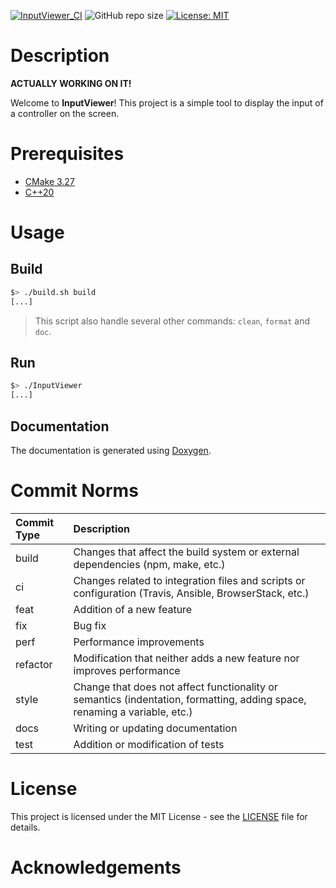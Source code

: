 [![InputViewer_CI](https://github.com/bobis33/InputViewer/actions/workflows/check_compilation.yml/badge.svg)](https://github.com/bobis33/InputViewer/actions/workflows/check_compilation.yml)
![GitHub repo size](https://img.shields.io/github/repo-size/bobis33/InputViewer)
[![License: MIT](https://img.shields.io/badge/License-MIT-blue.svg)](https://github.com/bobis33/InputViewer/blob/main/LICENSE)

# Description

**ACTUALLY WORKING ON IT!**

Welcome to **InputViewer**!
This project is a simple tool to display the input of a controller on the screen.


# Prerequisites

- [CMake 3.27](https://cmake.org/)
- [C++20](https://en.cppreference.com/w/cpp/20)


# Usage

## Build

```bash
$> ./build.sh build
[...]
```
> This script also handle several other commands: `clean`, `format` and `doc`.


## Run

```bash
$> ./InputViewer
[...]
```


## Documentation

The documentation is generated using [Doxygen](https://www.doxygen.nl/index.html).


# Commit Norms

| Commit Type | Description                                                                                                               |
|:------------|:--------------------------------------------------------------------------------------------------------------------------|
| build       | Changes that affect the build system or external dependencies (npm, make, etc.)                                           |
| ci          | Changes related to integration files and scripts or configuration (Travis, Ansible, BrowserStack, etc.)                   |
| feat        | Addition of a new feature                                                                                                 |
| fix         | Bug fix                                                                                                                   |
| perf        | Performance improvements                                                                                                  |
| refactor    | Modification that neither adds a new feature nor improves performance                                                     |
| style       | Change that does not affect functionality or semantics (indentation, formatting, adding space, renaming a variable, etc.) |
| docs        | Writing or updating documentation                                                                                         |
| test        | Addition or modification of tests                                                                                         |


# License

This project is licensed under the MIT License - see the [LICENSE](https://github.com/bobis33/GW2-Bobsxtension/blob/main/LICENSE) file for details.


# Acknowledgements
